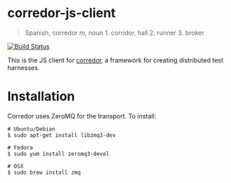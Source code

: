 corredor-js-client
==================

> Spanish, corredor *m*, noun 1. corridor, hall 2. runner 3. broker

[![Build Status](https://travis-ci.org/ahal/corredor-js-client.png?branch=master)](https://travis-ci.org/ahal/corredor-js-client)

This is the JS client for [corredor](http://github.com/ahal/corredor), a framework for creating
distributed test harnesses.

Installation
============

Corredor uses ZeroMQ for the transport. To install:

    # Ubuntu/Debian
    $ sudo apt-get install libzmq3-dev
    
    # Fedora
    $ sudo yum install zeromq3-devel
    
    # OSX
    $ sudo brew install zmq
